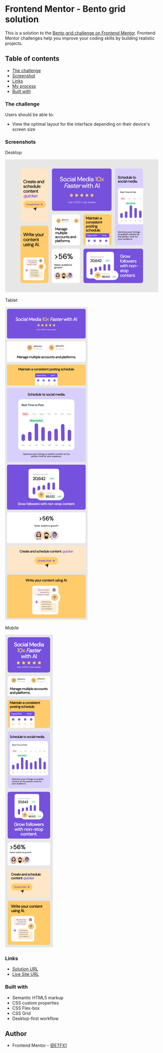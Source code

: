 # Frontend Mentor - Bento grid solution

This is a solution to the [Bento grid challenge on Frontend Mentor](https://www.frontendmentor.io/challenges/bento-grid-RMydElrlOj). Frontend Mentor challenges help you improve your coding skills by building realistic projects.

## Table of contents

-   [The challenge](#the-challenge)
-   [Screenshot](#screenshot)
-   [Links](#links)
-   [My process](#my-process)
-   [Built with](#built-with)

### The challenge

Users should be able to:

-   View the optimal layout for the interface depending on their device's screen size

### Screenshots

Desktop

![](./screenshots/desktop-screenshot.png)

Tablet

![](./screenshots/tablet-screenshot.png)

Mobile

![](./screenshots/mobile-screenshot.png)

### Links

-   [Solution URL](https://www.frontendmentor.io/solutions/responsive-new-bento-grid-solution-pAyM488t3z)
-   [Live Site URL](https://etfx1.github.io/FEM-NewBento-Grid/)

### Built with

-   Semantic HTML5 markup
-   CSS custom properties
-   CSS Flex-box
-   CSS Grid
-   Desktop-first workflow

## Author

-   Frontend Mentor - [@ETFX1](https://www.frontendmentor.io/profile/EtFX1)
